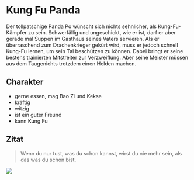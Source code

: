# Kung Fu Panda

Der tollpatschige Panda Po wünscht sich nichts sehnlicher, als Kung-Fu-Kämpfer zu sein. Schwerfällig und ungeschickt, wie er ist, darf er aber gerade mal Suppen im Gasthaus seines Vaters servieren. Als er überraschend zum Drachenkrieger gekürt wird, muss er jedoch schnell Kung-Fu lernen, um sein Tal beschützen zu können. Dabei bringt er seine bestens trainierten Mitstreiter zur Verzweiflung. Aber seine Meister müssen aus dem Taugenichts trotzdem einen Helden machen.

## Charakter
* gerne essen, mag Bao Zi und Kekse
* kräftig
* witzig
* ist ein guter Freund
* kann Kung Fu

## Zitat
> Wenn du nur tust, was du schon kannst, wirst du nie mehr sein, als das was du schon bist.


<img src = "https://en.wikipedia.org/wiki/Kung_Fu_Panda:_Showdown_of_Legendary_Legends#/media/File:KungfuPandaXboxOneboxart.png">
